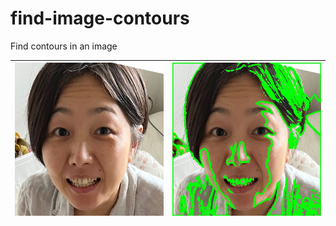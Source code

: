 # find-image-contours

Find contours in an image

|<img src="image.jpg" width=100% height=100%>|<img src="contours.jpg">|
|-|-|
